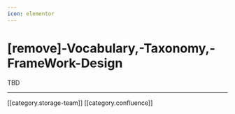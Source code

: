 ```yaml
---
icon: elementor
---
```


# \[remove]-Vocabulary,-Taxonomy,-FrameWork-Design

TBD

***

\[\[category.storage-team]] \[\[category.confluence]]
